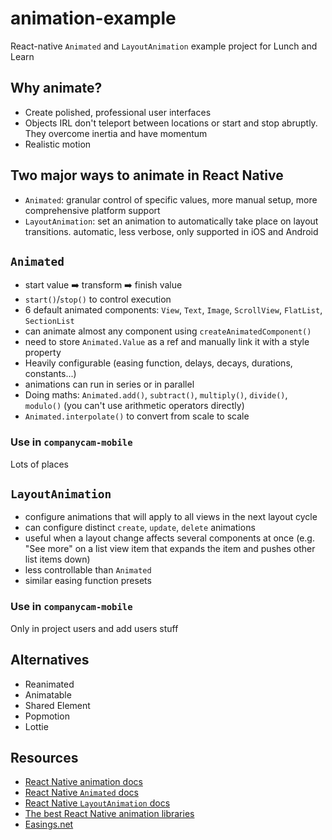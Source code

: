 # animation-example

React-native `Animated` and `LayoutAnimation` example project for Lunch and Learn

## Why animate?

- Create polished, professional user interfaces
- Objects IRL don't teleport between locations or start and stop abruptly. They overcome inertia and have momentum
- Realistic motion

## Two major ways to animate in React Native

- `Animated`: granular control of specific values, more manual setup, more comprehensive platform support
- `LayoutAnimation`: set an animation to automatically take place on layout transitions. automatic, less verbose, only supported in iOS and Android

## `Animated`

- start value ➡️ transform ➡️ finish value
- `start()`/`stop()` to control execution
- 6 default animated components: `View`, `Text`, `Image`, `ScrollView`, `FlatList`, `SectionList`
- can animate almost any component using `createAnimatedComponent()`
- need to store `Animated.Value` as a ref and manually link it with a style property
- Heavily configurable (easing function, delays, decays, durations, constants...)
- animations can run in series or in parallel
- Doing maths: `Animated.add()`, `subtract()`, `multiply()`, `divide()`, `modulo()` (you can't use arithmetic operators directly)
- `Animated.interpolate()` to convert from scale to scale

### Use in `companycam-mobile`

Lots of places

## `LayoutAnimation`

- configure animations that will apply to all views in the next layout cycle
- can configure distinct `create`, `update`, `delete` animations
- useful when a layout change affects several components at once (e.g. "See more" on a list view item that expands the item and pushes other list items down)
- less controllable than `Animated`
- similar easing function presets

### Use in `companycam-mobile`

Only in project users and add users stuff

## Alternatives

- Reanimated
- Animatable
- Shared Element
- Popmotion
- Lottie

## Resources

- [React Native animation docs](https://reactnative.dev/docs/animations)
- [React Native `Animated` docs](https://reactnative.dev/docs/animated)
- [React Native `LayoutAnimation` docs](https://reactnative.dev/docs/layoutanimation)
- [The best React Native animation libraries](https://blog.logrocket.com/best-react-native-animation-libraries/)
- [Easings.net](https://easings.net/)
